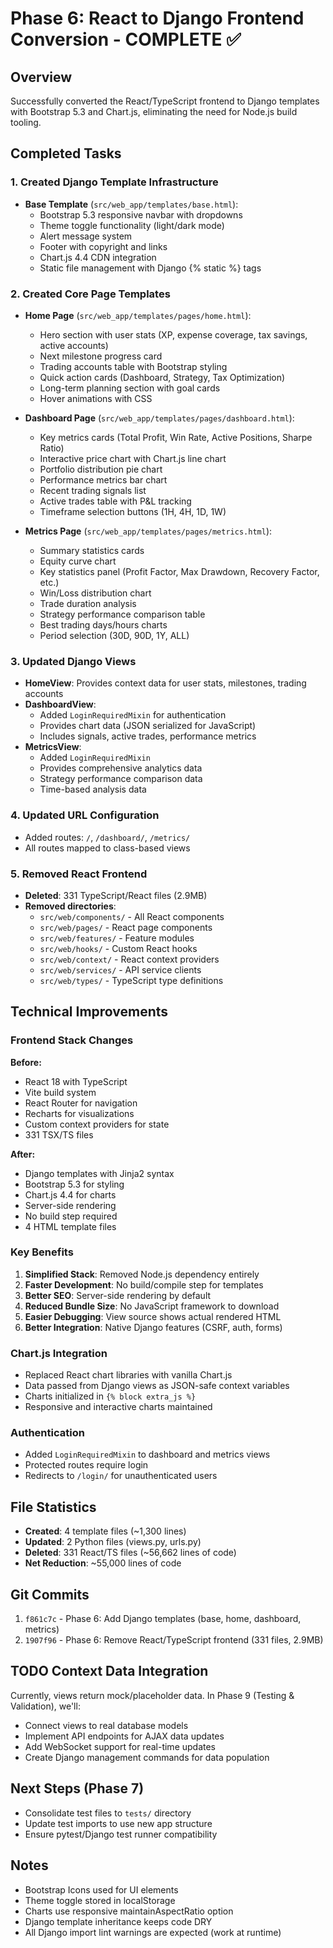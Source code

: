 # Phase 6: React to Django Frontend Conversion - COMPLETE ✅

## Overview
Successfully converted the React/TypeScript frontend to Django templates with Bootstrap 5.3 and Chart.js, eliminating the need for Node.js build tooling.

## Completed Tasks

### 1. Created Django Template Infrastructure
- **Base Template** (`src/web_app/templates/base.html`):
  - Bootstrap 5.3 responsive navbar with dropdowns
  - Theme toggle functionality (light/dark mode)
  - Alert message system
  - Footer with copyright and links
  - Chart.js 4.4 CDN integration
  - Static file management with Django {% static %} tags

### 2. Created Core Page Templates
- **Home Page** (`src/web_app/templates/pages/home.html`):
  - Hero section with user stats (XP, expense coverage, tax savings, active accounts)
  - Next milestone progress card
  - Trading accounts table with Bootstrap styling
  - Quick action cards (Dashboard, Strategy, Tax Optimization)
  - Long-term planning section with goal cards
  - Hover animations with CSS
  
- **Dashboard Page** (`src/web_app/templates/pages/dashboard.html`):
  - Key metrics cards (Total Profit, Win Rate, Active Positions, Sharpe Ratio)
  - Interactive price chart with Chart.js line chart
  - Portfolio distribution pie chart
  - Performance metrics bar chart
  - Recent trading signals list
  - Active trades table with P&L tracking
  - Timeframe selection buttons (1H, 4H, 1D, 1W)
  
- **Metrics Page** (`src/web_app/templates/pages/metrics.html`):
  - Summary statistics cards
  - Equity curve chart
  - Key statistics panel (Profit Factor, Max Drawdown, Recovery Factor, etc.)
  - Win/Loss distribution chart
  - Trade duration analysis
  - Strategy performance comparison table
  - Best trading days/hours charts
  - Period selection (30D, 90D, 1Y, ALL)

### 3. Updated Django Views
- **HomeView**: Provides context data for user stats, milestones, trading accounts
- **DashboardView**: 
  - Added `LoginRequiredMixin` for authentication
  - Provides chart data (JSON serialized for JavaScript)
  - Includes signals, active trades, performance metrics
- **MetricsView**:
  - Added `LoginRequiredMixin`
  - Provides comprehensive analytics data
  - Strategy performance comparison data
  - Time-based analysis data

### 4. Updated URL Configuration
- Added routes: `/`, `/dashboard/`, `/metrics/`
- All routes mapped to class-based views

### 5. Removed React Frontend
- **Deleted**: 331 TypeScript/React files (2.9MB)
- **Removed directories**:
  - `src/web/components/` - All React components
  - `src/web/pages/` - React page components
  - `src/web/features/` - Feature modules
  - `src/web/hooks/` - Custom React hooks
  - `src/web/context/` - React context providers
  - `src/web/services/` - API service clients
  - `src/web/types/` - TypeScript type definitions

## Technical Improvements

### Frontend Stack Changes
**Before:**
- React 18 with TypeScript
- Vite build system
- React Router for navigation
- Recharts for visualizations
- Custom context providers for state
- 331 TSX/TS files

**After:**
- Django templates with Jinja2 syntax
- Bootstrap 5.3 for styling
- Chart.js 4.4 for charts
- Server-side rendering
- No build step required
- 4 HTML template files

### Key Benefits
1. **Simplified Stack**: Removed Node.js dependency entirely
2. **Faster Development**: No build/compile step for templates
3. **Better SEO**: Server-side rendering by default
4. **Reduced Bundle Size**: No JavaScript framework to download
5. **Easier Debugging**: View source shows actual rendered HTML
6. **Better Integration**: Native Django features (CSRF, auth, forms)

### Chart.js Integration
- Replaced React chart libraries with vanilla Chart.js
- Data passed from Django views as JSON-safe context variables
- Charts initialized in `{% block extra_js %}`
- Responsive and interactive charts maintained

### Authentication
- Added `LoginRequiredMixin` to dashboard and metrics views
- Protected routes require login
- Redirects to `/login/` for unauthenticated users

## File Statistics
- **Created**: 4 template files (~1,300 lines)
- **Updated**: 2 Python files (views.py, urls.py)
- **Deleted**: 331 React/TS files (~56,662 lines of code)
- **Net Reduction**: ~55,000 lines of code

## Git Commits
1. `f861c7c` - Phase 6: Add Django templates (base, home, dashboard, metrics)
2. `1907f96` - Phase 6: Remove React/TypeScript frontend (331 files, 2.9MB)

## TODO Context Data Integration
Currently, views return mock/placeholder data. In Phase 9 (Testing & Validation), we'll:
- Connect views to real database models
- Implement API endpoints for AJAX data updates
- Add WebSocket support for real-time updates
- Create Django management commands for data population

## Next Steps (Phase 7)
- Consolidate test files to `tests/` directory
- Update test imports to use new app structure
- Ensure pytest/Django test runner compatibility

## Notes
- Bootstrap Icons used for UI elements
- Theme toggle stored in localStorage
- Charts use responsive maintainAspectRatio option
- Django template inheritance keeps code DRY
- All Django import lint warnings are expected (work at runtime)
